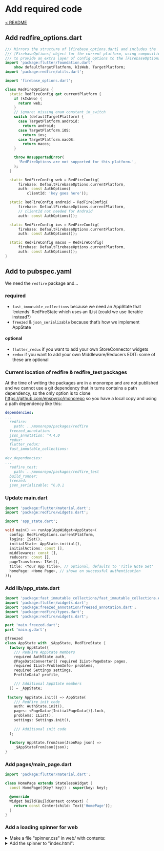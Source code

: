# Add required code

[< README]

## Add redfire_options.dart

```Dart
/// Mirrors the structure of [firebase_options.dart] and includes the
/// [FirebaseOptions] object for the current platform, using composition
/// to provide an extra layer of config options to the [FirebaseOptions].
import 'package:flutter/foundation.dart'
    show defaultTargetPlatform, kIsWeb, TargetPlatform;
import 'package:redfire/utils.dart';

import 'firebase_options.dart';

class RedFireOptions {
  static RedFireConfig get currentPlatform {
    if (kIsWeb) {
      return web;
    }
    // ignore: missing_enum_constant_in_switch
    switch (defaultTargetPlatform) {
      case TargetPlatform.android:
        return android;
      case TargetPlatform.iOS:
        return ios;
      case TargetPlatform.macOS:
        return macos;
    }

    throw UnsupportedError(
      'RedFireOptions are not supported for this platform.',
    );
  }

  static RedFireConfig web = RedFireConfig(
      firebase: DefaultFirebaseOptions.currentPlatform,
      auth: const AuthOptions(
          clientId: 'key goes here'));

  static RedFireConfig android = RedFireConfig(
      firebase: DefaultFirebaseOptions.currentPlatform,
      // clientId not needed for Android
      auth: const AuthOptions());

  static RedFireConfig ios = RedFireConfig(
      firebase: DefaultFirebaseOptions.currentPlatform,
      auth: const AuthOptions());

  static RedFireConfig macos = RedFireConfig(
      firebase: DefaultFirebaseOptions.currentPlatform,
      auth: const AuthOptions());
}
```

## Add to pubspec.yaml

We need the `redfire` package and...

### required

- `fast_immutable_collections` because we need an AppState that ‘extends’ RedFireState which uses an IList (could we use Iterable instead?)
- `freezed` & `json_serializable` because that’s how we implement AppState

#### optional

- `flutter_redux` if you want to add your own StoreConnector widgets
- `redux` if you want to add your own Middleware/Reducers
EDIT: some of these are optional

### Current location of redfire & redfire_test packages

At the time of writing the packages are in a monorepo and are not published and we cannot use a git dependency that in turns contains a path dependency, so the only option is to clone https://github.com/enspyrco/monorepo so you have a local copy and using a path dependency like this:

```yml
dependencies:
...
  redfire:
    path: ../monorepo/packages/redfire
  freezed_annotation:
  json_annotation: ^4.4.0
  redux:
  flutter_redux:
  fast_immutable_collections:
 
dev_dependencies:
...
  redfire_test:
    path: ../monorepo/packages/redfire_test
  build_runner:
  freezed:
  json_serializable: ^6.0.1
```

### Update main.dart

```Dart
import 'package:flutter/material.dart';
import 'package:redfire/widgets.dart';

import 'app_state.dart';

void main() => runApp(AppWidget<AppState>(
  config: RedFireOptions.currentPlatform,
  logins: ISet(),
  initialState: AppState.initial(),
  initialActions: const [],
  middlewares: const [],
  reducers: const [],
  pageTransforms: ISet(),
  title: <Your App Title>, // optional, defaults to 'Title Note Set'
  homePage: <Home Page>, // shown on successful authentication
));
```

### Add lib/app_state.dart

```Dart
import 'package:fast_immutable_collections/fast_immutable_collections.dart';
import 'package:flutter/widgets.dart';
import 'package:freezed_annotation/freezed_annotation.dart';
import 'package:redfire/types.dart';
import 'package:redfire/widgets.dart';

part 'main.freezed.dart';
part 'main.g.dart';

@freezed
class AppState with _$AppState, RedFireState {
  factory AppState({
    /// RedFire AppState members
    required AuthState auth,
    @PageDataConverter() required IList<PageData> pages,
    required IList<ProblemInfo> problems,
    required Settings settings,
    ProfileData? profile,

    /// Additional AppState members
  }) = _AppState;
 
 factory AppState.init() => AppState(
    /// RedFire init code
    auth: AuthState.init(),
    pages: <PageData>[InitialPageData()].lock,
    problems: IList(),
    settings: Settings.init(),
    
    /// Additional init code
  );
 
  factory AppState.fromJson(JsonMap json) =>
    _$AppStateFromJson(json);
}
```

### Add pages/main_page.dart

```Dart
import 'package:flutter/material.dart';

class HomePage extends StatelessWidget {
  const HomePage({Key? key}) : super(key: key);

  @override
  Widget build(BuildContext context) {
    return const Center(child: Text('HomePage'));
  }
}
```

### Add a loading spinner for web

<details>
<summary>Make a file "spinner.css" in web/ with contents:</summary>
<br>

```css
#centerOfScreen {
    position: absolute;
    top: 50%;
    left: 50%;
}
.lds-ellipsis {
  display: inline-block;
  position: relative;
  width: 80px;
  height: 80px;
}
.lds-ellipsis div {
  position: absolute;
  top: 33px;
  width: 13px;
  height: 13px;
  border-radius: 50%;
  background: #999;
  animation-timing-function: cubic-bezier(0, 1, 1, 0);
}
.lds-ellipsis div:nth-child(1) {
  left: 8px;
  animation: lds-ellipsis1 0.6s infinite;
}
.lds-ellipsis div:nth-child(2) {
  left: 8px;
  animation: lds-ellipsis2 0.6s infinite;
}
.lds-ellipsis div:nth-child(3) {
  left: 32px;
  animation: lds-ellipsis2 0.6s infinite;
}
.lds-ellipsis div:nth-child(4) {
  left: 56px;
  animation: lds-ellipsis3 0.6s infinite;
}
@keyframes lds-ellipsis1 {
  0% {
    transform: scale(0);
  }
  100% {
    transform: scale(1);
  }
}
@keyframes lds-ellipsis3 {
  0% {
    transform: scale(1);
  }
  100% {
    transform: scale(0);
  }
}
@keyframes lds-ellipsis2 {
  0% {
    transform: translate(0, 0);
  }
  100% {
    transform: translate(24px, 0);
  }
}
```

</details>

<details>
<summary>Add the spinner to "index.html":</summary>
<br>

In `<head>` add:

```html
<link rel="stylesheet" href="spinner.css">
```

In `<body>` add:

```html
<!-- Add a loading spinner in the center of the screen -->
<div id="centerOfScreen" class="lds-ellipsis"><div></div><div></div><div></div><div></div></div>
```

</details>

[< README]: ../../README.md
